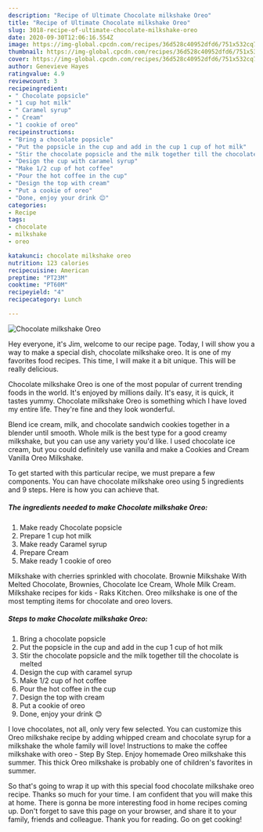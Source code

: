 ```yaml
---
description: "Recipe of Ultimate Chocolate milkshake Oreo"
title: "Recipe of Ultimate Chocolate milkshake Oreo"
slug: 3018-recipe-of-ultimate-chocolate-milkshake-oreo
date: 2020-09-30T12:06:16.554Z
image: https://img-global.cpcdn.com/recipes/36d528c40952dfd6/751x532cq70/chocolate-milkshake-oreo-recipe-main-photo.jpg
thumbnail: https://img-global.cpcdn.com/recipes/36d528c40952dfd6/751x532cq70/chocolate-milkshake-oreo-recipe-main-photo.jpg
cover: https://img-global.cpcdn.com/recipes/36d528c40952dfd6/751x532cq70/chocolate-milkshake-oreo-recipe-main-photo.jpg
author: Genevieve Hayes
ratingvalue: 4.9
reviewcount: 3
recipeingredient:
- " Chocolate popsicle"
- "1 cup hot milk"
- " Caramel syrup"
- " Cream"
- "1 cookie of oreo"
recipeinstructions:
- "Bring a chocolate popsicle"
- "Put the popsicle in the cup and add in the cup 1 cup of hot milk"
- "Stir the chocolate popsicle and the milk together till the chocolate is melted"
- "Design the cup with caramel syrup"
- "Make 1/2 cup of hot coffee"
- "Pour the hot coffee in the cup"
- "Design the top with cream"
- "Put a cookie of oreo"
- "Done, enjoy your drink 😊"
categories:
- Recipe
tags:
- chocolate
- milkshake
- oreo

katakunci: chocolate milkshake oreo 
nutrition: 123 calories
recipecuisine: American
preptime: "PT23M"
cooktime: "PT60M"
recipeyield: "4"
recipecategory: Lunch

---
```



![Chocolate milkshake Oreo](https://img-global.cpcdn.com/recipes/36d528c40952dfd6/751x532cq70/chocolate-milkshake-oreo-recipe-main-photo.jpg)

Hey everyone, it's Jim, welcome to our recipe page. Today, I will show you a way to make a special dish, chocolate milkshake oreo. It is one of my favorites food recipes. This time, I will make it a bit unique. This will be really delicious.

Chocolate milkshake Oreo is one of the most popular of current trending foods in the world. It's enjoyed by millions daily. It's easy, it is quick, it tastes yummy. Chocolate milkshake Oreo is something which I have loved my entire life. They're fine and they look wonderful.

Blend ice cream, milk, and chocolate sandwich cookies together in a blender until smooth. Whole milk is the best type for a good creamy milkshake, but you can use any variety you&#39;d like. I used chocolate ice cream, but you could definitely use vanilla and make a Cookies and Cream Vanilla Oreo Milkshake.


To get started with this particular recipe, we must prepare a few components. You can have chocolate milkshake oreo using 5 ingredients and 9 steps. Here is how you can achieve that.

<!--inarticleads1-->

##### The ingredients needed to make Chocolate milkshake Oreo:

1. Make ready  Chocolate popsicle
1. Prepare 1 cup hot milk
1. Make ready  Caramel syrup
1. Prepare  Cream
1. Make ready 1 cookie of oreo


Milkshake with cherries sprinkled with chocolate. Brownie Milkshake With Melted Chocolate, Brownies, Chocolate Ice Cream, Whole Milk Cream. Milkshake recipes for kids - Raks Kitchen. Oreo milkshake is one of the most tempting items for chocolate and oreo lovers. 

<!--inarticleads2-->

##### Steps to make Chocolate milkshake Oreo:

1. Bring a chocolate popsicle
1. Put the popsicle in the cup and add in the cup 1 cup of hot milk
1. Stir the chocolate popsicle and the milk together till the chocolate is melted
1. Design the cup with caramel syrup
1. Make 1/2 cup of hot coffee
1. Pour the hot coffee in the cup
1. Design the top with cream
1. Put a cookie of oreo
1. Done, enjoy your drink 😊


I love chocolates, not all, only very few selected. You can customize this Oreo milkshake recipe by adding whipped cream and chocolate syrup for a milkshake the whole family will love! Instructions to make the coffee milkshake with oreo - Step By Step. Enjoy homemade Oreo milkshake this summer. This thick Oreo milkshake is probably one of children&#39;s favorites in summer. 

So that's going to wrap it up with this special food chocolate milkshake oreo recipe. Thanks so much for your time. I am confident that you will make this at home. There is gonna be more interesting food in home recipes coming up. Don't forget to save this page on your browser, and share it to your family, friends and colleague. Thank you for reading. Go on get cooking!
